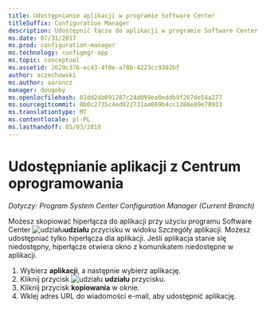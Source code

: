 ```yaml
---
title: Udostępnianie aplikacji w programie Software Center
titleSuffix: Configuration Manager
description: Udostępnić łącze do aplikacji w programie Software Center w programie System Center Configuration Manager.
ms.date: 07/31/2017
ms.prod: configuration-manager
ms.technology: configmgr-app
ms.topic: conceptual
ms.assetid: 2629c376-ec43-4f0e-a78b-4223cc9302bf
author: aczechowski
ms.author: aaroncz
manager: dougeby
ms.openlocfilehash: 01dd24b091287c24d099ea0eddb9f267de54a277
ms.sourcegitcommit: 0b0c2735c4ed822731ae069b4cc1380e89e78933
ms.translationtype: MT
ms.contentlocale: pl-PL
ms.lasthandoff: 05/03/2018
---
```

# <a name="share-an-application-from-software-center"></a>Udostępnianie aplikacji z Centrum oprogramowania

*Dotyczy: Program System Center Configuration Manager (Current Branch)* <!-- 1706 -->

Możesz skopiować hiperłącza do aplikacji przy użyciu programu Software Center ![udziału](media/share15.png)**udziału** przycisku w widoku Szczegóły aplikacji. Możesz udostępniać tylko hiperłącza dla aplikacji. Jeśli aplikacja stanie się niedostępny, hiperłącze otwiera okno z komunikatem niedostępne w aplikacji.

1. Wybierz **aplikacji**, a następnie wybierz aplikację.
2. Kliknij przycisk ![udziału](media/share15.png) **udziału** przycisku.
3. Kliknij przycisk **kopiowania** w oknie.
4. Wklej adres URL do wiadomości e-mail, aby udostępnić aplikację.